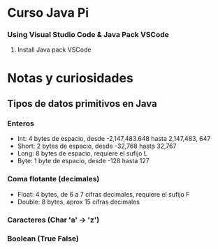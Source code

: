 # Curso Java Pi
### Using Visual Studio Code & Java Pack VSCode
1. Install Java pack VSCode



# Notas y curiosidades
## Tipos de datos primitivos en Java
### Enteros
* Int: 4 bytes de espacio, desde -2,147,483.648 hasta 2,147,483, 647
* Short: 2 bytes de espacio, desde -32,768 hasta 32,767
* Long: 8 bytes de espacio, requiere el sufijo L
* Byte: 1 byte de espacio, desde -128 hasta 127
### Coma flotante (decimales)
* Float: 4 bytes, de 6 a 7 cifras decimales, requiere el sufijo F
* Double: 8 bytes, aprox 15 cifras decimales
### Caracteres (Char 'a' -> 'z')
### Boolean (True False)